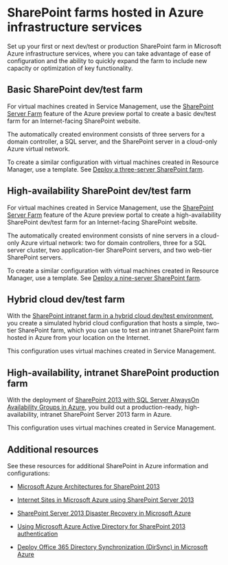 <properties
	pageTitle="SharePoint Farms Hosted in Azure Infrastructure Services"
	description="Find the key articles that describe how to set up a dev/test or production SharePoint 2013 farm in Microsoft Azure infrastructure services."
	documentationCenter=""
	services="virtual-machines"
	authors="JoeDavies-MSFT"
	manager="timlt"
	editor=""
	tags="azure-service-management,azure-resource-manager"/>

<tags
	ms.service="virtual-machines"
	ms.workload="infrastructure-services"
	ms.tgt_pltfrm="vm-windows-sharepoint"
	ms.devlang="na"
	ms.topic="index-page"
	ms.date="07/21/2015"
	ms.author="josephd"/>

# SharePoint farms hosted in Azure infrastructure services

Set up your first or next dev/test or production SharePoint farm in Microsoft Azure infrastructure services, where you can take advantage of ease of configuration and the ability to quickly expand the farm to include new capacity or optimization of key functionality.

## Basic SharePoint dev/test farm

For virtual machines created in Service Management, use the [SharePoint Server Farm](virtual-machines-sharepoint-farm-azure-preview.md) feature of the Azure preview portal to create a basic dev/test farm for an Internet-facing SharePoint website.

The automatically created environment consists of three servers for a domain controller, a SQL server, and the SharePoint server in a cloud-only Azure virtual network.

To create a similar configuration with virtual machines created in Resource Manager, use a template. See [Deploy a three-server SharePoint farm](virtual-machines-workload-template-sharepoint.md#deploy-a-three-server-sharepoint-farm).

## High-availability SharePoint dev/test farm

For virtual machines created in Service Management, use the [SharePoint Server Farm](virtual-machines-sharepoint-farm-azure-preview.md) feature of the Azure preview portal to create a high-availability SharePoint dev/test farm for an Internet-facing SharePoint website.

The automatically created environment consists of nine servers in a cloud-only Azure virtual network: two for domain controllers, three for a SQL server cluster, two application-tier SharePoint servers, and two web-tier SharePoint servers.

To create a similar configuration with virtual machines created in Resource Manager, use a template. See [Deploy a nine-server SharePoint farm](virtual-machines-workload-template-sharepoint.md#deploy-a-nine-server-sharepoint-farm).

## Hybrid cloud dev/test farm

With the [SharePoint intranet farm in a hybrid cloud dev/test environment](../virtual-network/virtual-networks-setup-sharepoint-hybrid-cloud-testing.md), you create a simulated hybrid cloud configuration that hosts a simple, two-tier SharePoint farm, which you can use to test an intranet SharePoint farm hosted in Azure from your location on the Internet.

This configuration uses virtual machines created in Service Management.

## High-availability, intranet SharePoint production farm

With the deployment of [SharePoint 2013 with SQL Server AlwaysOn Availability Groups in Azure](virtual-machines-workload-intranet-sharepoint-overview.md), you build out a production-ready, high-availability, intranet SharePoint Server 2013 farm in Azure.

This configuration uses virtual machines created in Service Management.

## Additional resources

See these resources for additional SharePoint in Azure information and configurations:

- [Microsoft Azure Architectures for SharePoint 2013](https://technet.microsoft.com/library/dn635309.aspx)

- [Internet Sites in Microsoft Azure using SharePoint Server 2013](https://technet.microsoft.com/library/dn635307.aspx)

- [SharePoint Server 2013 Disaster Recovery in Microsoft Azure](https://technet.microsoft.com/library/dn635313.aspx)

- [Using Microsoft Azure Active Directory for SharePoint 2013 authentication](https://technet.microsoft.com/library/dn635311.aspx)

- [Deploy Office 365 Directory Synchronization (DirSync) in Microsoft Azure](https://technet.microsoft.com/library/dn635310.aspx)